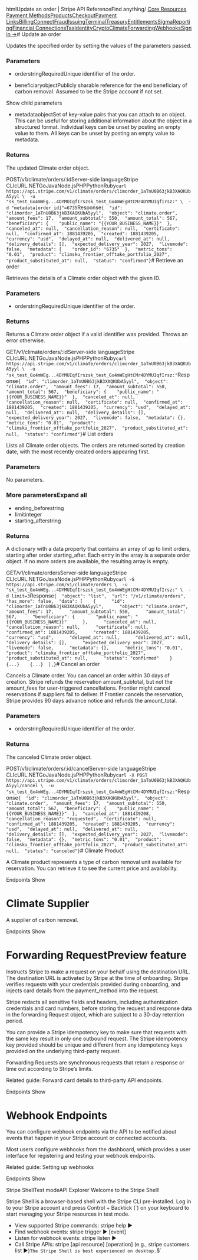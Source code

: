 htmlUpdate an order | Stripe API Reference[](/api)Find anything/
[Core Resources](#)
[Payment Methods](#)[Products](#)[Checkout](#)[Payment Links](#)[Billing](#)[Connect](#)[Fraud](#)[Issuing](#)[Terminal](#)[Treasury](#)[Entitlements](#)[Sigma](#)[Reporting](#)[Financial Connections](#)[Tax](#)[Identity](#)[Crypto](#)[Climate](#)[Forwarding](#)[Webhooks](#)[Sign in →](https://dashboard.stripe.com/login)# Update an order

Updates the specified order by setting the values of the parameters passed.

### Parameters

- orderstringRequiredUnique identifier of the order.


- beneficiaryobjectPublicly sharable reference for the end beneficiary of carbon removal. Assumed to be the Stripe account if not set.

Show child parameters
- metadataobjectSet of key-value pairs that you can attach to an object. This can be useful for storing additional information about the object in a structured format. Individual keys can be unset by posting an empty value to them. All keys can be unset by posting an empty value to metadata.



### Returns

The updated Climate order object.

POST/v1/climate/orders/:idServer-side languageStripe CLIcURL.NETGoJavaNode.jsPHPPythonRuby[](#)[](#)`curl https://api.stripe.com/v1/climate/orders/climorder_1aTnU0B63jkB3XAQKUbA5yyl \  -u "sk_test_Gx4mWEg...4DYMUIqfIrszsk_test_Gx4mWEgHtCMr4DYMUIqfIrsz:" \  -d "metadata[order_id]"=6735`Response`{  "id": "climorder_1aTnU0B63jkB3XAQKUbA5yyl",  "object": "climate.order",  "amount_fees": 17,  "amount_subtotal": 550,  "amount_total": 567,  "beneficiary": {    "public_name": "{{YOUR_BUSINESS_NAME}}"  },  "canceled_at": null,  "cancellation_reason": null,  "certificate": null,  "confirmed_at": 1881439205,  "created": 1881439205,  "currency": "usd",  "delayed_at": null,  "delivered_at": null,  "delivery_details": [],  "expected_delivery_year": 2027,  "livemode": false,  "metadata": {    "order_id": "6735"  },  "metric_tons": "0.01",  "product": "climsku_frontier_offtake_portfolio_2027",  "product_substituted_at": null,  "status": "confirmed"}`# Retrieve an order

Retrieves the details of a Climate order object with the given ID.

### Parameters

- orderstringRequiredUnique identifier of the order.



### Returns

Returns a Climate order object if a valid identifier was provided. Throws an error otherwise.

GET/v1/climate/orders/:idServer-side languageStripe CLIcURL.NETGoJavaNode.jsPHPPythonRuby[](#)[](#)`curl https://api.stripe.com/v1/climate/orders/climorder_1aTnU0B63jkB3XAQKUbA5yyl \  -u "sk_test_Gx4mWEg...4DYMUIqfIrszsk_test_Gx4mWEgHtCMr4DYMUIqfIrsz:"`Response`{  "id": "climorder_1aTnU0B63jkB3XAQKUbA5yyl",  "object": "climate.order",  "amount_fees": 17,  "amount_subtotal": 550,  "amount_total": 567,  "beneficiary": {    "public_name": "{{YOUR_BUSINESS_NAME}}"  },  "canceled_at": null,  "cancellation_reason": null,  "certificate": null,  "confirmed_at": 1881439205,  "created": 1881439205,  "currency": "usd",  "delayed_at": null,  "delivered_at": null,  "delivery_details": [],  "expected_delivery_year": 2027,  "livemode": false,  "metadata": {},  "metric_tons": "0.01",  "product": "climsku_frontier_offtake_portfolio_2027",  "product_substituted_at": null,  "status": "confirmed"}`# List orders

Lists all Climate order objects. The orders are returned sorted by creation date, with the most recently created orders appearing first.

### Parameters

No parameters.

### More parametersExpand all

- ending_beforestring
- limitinteger
- starting_afterstring

### Returns

A dictionary with a data property that contains an array of up to limit orders, starting after order starting_after. Each entry in the array is a separate order object. If no more orders are available, the resulting array is empty.

GET/v1/climate/ordersServer-side languageStripe CLIcURL.NETGoJavaNode.jsPHPPythonRuby[](#)[](#)`curl -G https://api.stripe.com/v1/climate/orders \  -u "sk_test_Gx4mWEg...4DYMUIqfIrszsk_test_Gx4mWEgHtCMr4DYMUIqfIrsz:" \  -d limit=3`Response`{  "object": "list",  "url": "/v1/climate/orders",  "has_more": false,  "data": [    {      "id": "climorder_1aTnU0B63jkB3XAQKUbA5yyl",      "object": "climate.order",      "amount_fees": 17,      "amount_subtotal": 550,      "amount_total": 567,      "beneficiary": {        "public_name": "{{YOUR_BUSINESS_NAME}}"      },      "canceled_at": null,      "cancellation_reason": null,      "certificate": null,      "confirmed_at": 1881439205,      "created": 1881439205,      "currency": "usd",      "delayed_at": null,      "delivered_at": null,      "delivery_details": [],      "expected_delivery_year": 2027,      "livemode": false,      "metadata": {},      "metric_tons": "0.01",      "product": "climsku_frontier_offtake_portfolio_2027",      "product_substituted_at": null,      "status": "confirmed"    }    {...}    {...}  ],}`# Cancel an order

Cancels a Climate order. You can cancel an order within 30 days of creation. Stripe refunds the reservation amount_subtotal, but not the amount_fees for user-triggered cancellations. Frontier might cancel reservations if suppliers fail to deliver. If Frontier cancels the reservation, Stripe provides 90 days advance notice and refunds the amount_total.

### Parameters

- orderstringRequiredUnique identifier of the order.



### Returns

The canceled Climate order object.

POST/v1/climate/orders/:id/cancelServer-side languageStripe CLIcURL.NETGoJavaNode.jsPHPPythonRuby[](#)[](#)`curl -X POST https://api.stripe.com/v1/climate/orders/climorder_1aTnU0B63jkB3XAQKUbA5yyl/cancel \  -u "sk_test_Gx4mWEg...4DYMUIqfIrszsk_test_Gx4mWEgHtCMr4DYMUIqfIrsz:"`Response`{  "id": "climorder_1aTnU0B63jkB3XAQKUbA5yyl",  "object": "climate.order",  "amount_fees": 17,  "amount_subtotal": 550,  "amount_total": 567,  "beneficiary": {    "public_name": "{{YOUR_BUSINESS_NAME}}"  },  "canceled_at": 1881439208,  "cancellation_reason": "requested",  "certificate": null,  "confirmed_at": 1881439205,  "created": 1881439205,  "currency": "usd",  "delayed_at": null,  "delivered_at": null,  "delivery_details": [],  "expected_delivery_year": 2027,  "livemode": false,  "metadata": {},  "metric_tons": "0.01",  "product": "climsku_frontier_offtake_portfolio_2027",  "product_substituted_at": null,  "status": "canceled"}`# Climate Product

A Climate product represents a type of carbon removal unit available for reservation. You can retrieve it to see the current price and availability.

Endpoints
Show

# Climate Supplier

A supplier of carbon removal.

Endpoints
Show

# Forwarding RequestPreview feature

Instructs Stripe to make a request on your behalf using the destination URL. The destination URL is activated by Stripe at the time of onboarding. Stripe verifies requests with your credentials provided during onboarding, and injects card details from the payment_method into the request.

Stripe redacts all sensitive fields and headers, including authentication credentials and card numbers, before storing the request and response data in the forwarding Request object, which are subject to a 30-day retention period.

You can provide a Stripe idempotency key to make sure that requests with the same key result in only one outbound request. The Stripe idempotency key provided should be unique and different from any idempotency keys provided on the underlying third-party request.

Forwarding Requests are synchronous requests that return a response or time out according to Stripe’s limits.

Related guide: Forward card details to third-party API endpoints.

Endpoints
Show

# Webhook Endpoints

You can configure webhook endpoints via the API to be notified about events that happen in your Stripe account or connected accounts.

Most users configure webhooks from the dashboard, which provides a user interface for registering and testing your webhook endpoints.

Related guide: Setting up webhooks

Endpoints
Show

Stripe ShellTest modeAPI Explorer[](https://stripe.com/docs/stripe-cli#install)`Welcome to the Stripe Shell!

Stripe Shell is a browser-based shell with the Stripe CLI pre-installed. Log in to your
Stripe account and press Control + Backtick (`) on your keyboard to start managing your Stripe
resources in test mode.

- View supported Stripe commands: stripe help ▶️
- Find webhook events: stripe trigger ▶️ [event]
- Listen for webhook events: stripe listen ▶
- Call Stripe APIs: stripe [api resource] [operation] (e.g., stripe customers list ▶️)`The Stripe Shell is best experienced on desktop.`$`